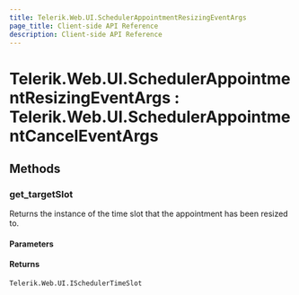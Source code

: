 ```yaml
---
title: Telerik.Web.UI.SchedulerAppointmentResizingEventArgs
page_title: Client-side API Reference
description: Client-side API Reference
---
```


# Telerik.Web.UI.SchedulerAppointmentResizingEventArgs : Telerik.Web.UI.SchedulerAppointmentCancelEventArgs

## Methods

### get_targetSlot

Returns the instance of the time slot that the appointment has been resized to.

#### Parameters

#### Returns

`Telerik.Web.UI.ISchedulerTimeSlot`
